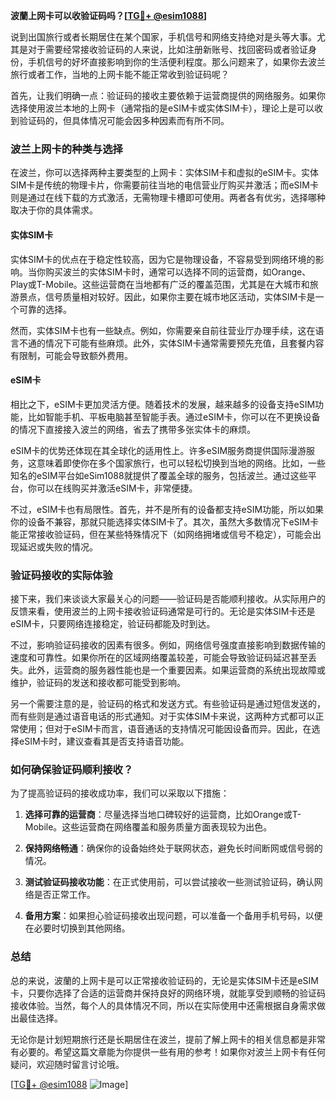 **波蘭上网卡可以收验证码吗？[[TG💪+ @esim1088](https://t.me/s/esim1088)]**

说到出国旅行或者长期居住在某个国家，手机信号和网络支持绝对是头等大事。尤其是对于需要经常接收验证码的人来说，比如注册新账号、找回密码或者验证身份，手机信号的好坏直接影响到你的生活便利程度。那么问题来了，如果你去波兰旅行或者工作，当地的上网卡能不能正常收到验证码呢？

首先，让我们明确一点：验证码的接收主要依赖于运营商提供的网络服务。如果你选择使用波兰本地的上网卡（通常指的是eSIM卡或实体SIM卡），理论上是可以收到验证码的，但具体情况可能会因多种因素而有所不同。

### 波兰上网卡的种类与选择

在波兰，你可以选择两种主要类型的上网卡：实体SIM卡和虚拟的eSIM卡。实体SIM卡是传统的物理卡片，你需要前往当地的电信营业厅购买并激活；而eSIM卡则是通过在线下载的方式激活，无需物理卡槽即可使用。两者各有优劣，选择哪种取决于你的具体需求。

#### 实体SIM卡
实体SIM卡的优点在于稳定性较高，因为它是物理设备，不容易受到网络环境的影响。当你购买波兰的实体SIM卡时，通常可以选择不同的运营商，如Orange、Play或T-Mobile。这些运营商在当地都有广泛的覆盖范围，尤其是在大城市和旅游景点，信号质量相对较好。因此，如果你主要在城市地区活动，实体SIM卡是一个可靠的选择。

然而，实体SIM卡也有一些缺点。例如，你需要亲自前往营业厅办理手续，这在语言不通的情况下可能有些麻烦。此外，实体SIM卡通常需要预先充值，且套餐内容有限制，可能会导致额外费用。

#### eSIM卡
相比之下，eSIM卡更加灵活方便。随着技术的发展，越来越多的设备支持eSIM功能，比如智能手机、平板电脑甚至智能手表。通过eSIM卡，你可以在不更换设备的情况下直接接入波兰的网络，省去了携带多张实体卡的麻烦。

eSIM卡的优势还体现在其全球化的适用性上。许多eSIM服务商提供国际漫游服务，这意味着即使你在多个国家旅行，也可以轻松切换到当地的网络。比如，一些知名的eSIM平台如eSim1088就提供了覆盖全球的服务，包括波兰。通过这些平台，你可以在线购买并激活eSIM卡，非常便捷。

不过，eSIM卡也有局限性。首先，并不是所有的设备都支持eSIM功能，所以如果你的设备不兼容，那就只能选择实体SIM卡了。其次，虽然大多数情况下eSIM卡能正常接收验证码，但在某些特殊情况下（如网络拥堵或信号不稳定），可能会出现延迟或失败的情况。

### 验证码接收的实际体验

接下来，我们来谈谈大家最关心的问题——验证码是否能顺利接收。从实际用户的反馈来看，使用波兰的上网卡接收验证码通常是可行的。无论是实体SIM卡还是eSIM卡，只要网络连接稳定，验证码都能及时到达。

不过，影响验证码接收的因素有很多。例如，网络信号强度直接影响到数据传输的速度和可靠性。如果你所在的区域网络覆盖较差，可能会导致验证码延迟甚至丢失。此外，运营商的服务器性能也是一个重要因素。如果运营商的系统出现故障或维护，验证码的发送和接收都可能受到影响。

另一个需要注意的是，验证码的格式和发送方式。有些验证码是通过短信发送的，而有些则是通过语音电话的形式通知。对于实体SIM卡来说，这两种方式都可以正常使用；但对于eSIM卡而言，语音通话的支持情况可能因设备而异。因此，在选择eSIM卡时，建议查看其是否支持语音功能。

### 如何确保验证码顺利接收？

为了提高验证码的接收成功率，我们可以采取以下措施：

1. **选择可靠的运营商**：尽量选择当地口碑较好的运营商，比如Orange或T-Mobile。这些运营商在网络覆盖和服务质量方面表现较为出色。
   
2. **保持网络畅通**：确保你的设备始终处于联网状态，避免长时间断网或信号弱的情况。

3. **测试验证码接收功能**：在正式使用前，可以尝试接收一些测试验证码，确认网络是否正常工作。

4. **备用方案**：如果担心验证码接收出现问题，可以准备一个备用手机号码，以便在必要时切换到其他网络。

### 总结

总的来说，波蘭的上网卡是可以正常接收验证码的，无论是实体SIM卡还是eSIM卡，只要你选择了合适的运营商并保持良好的网络环境，就能享受到顺畅的验证码接收体验。当然，每个人的具体情况不同，所以在实际使用中还需根据自身需求做出最佳选择。

无论你是计划短期旅行还是长期居住在波兰，提前了解上网卡的相关信息都是非常有必要的。希望这篇文章能为你提供一些有用的参考！如果你对波兰上网卡有任何疑问，欢迎随时留言讨论哦。

[[TG💪+ @esim1088](https://t.me/s/esim1088) ![Image](https://i.postimg.cc/4NQfJmqS/Snipaste-2025-05-13-00-14-12.png)]